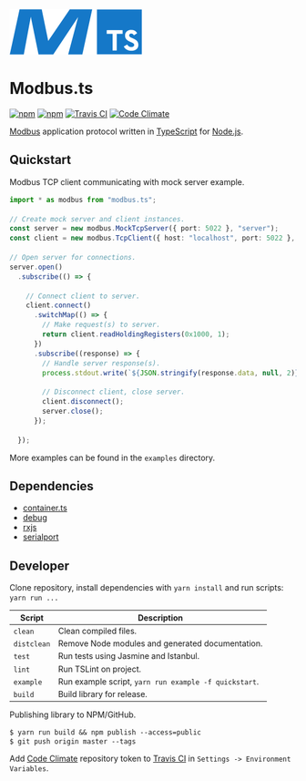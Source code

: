 ![logo](docs/logo.png)

# Modbus.ts

[![npm](https://img.shields.io/npm/v/modbus.ts.svg?style=flat-square)](https://www.npmjs.com/package/modbus.ts)
[![npm](https://img.shields.io/npm/l/modbus.ts.svg?style=flat-square)](https://github.com/mojzunet/modbus.ts/blob/master/LICENCE)
[![Travis CI](https://img.shields.io/travis/mojzunet/modbus.ts.svg?style=flat-square)](https://travis-ci.org/mojzunet/modbus.ts)
[![Code Climate](https://img.shields.io/codeclimate/coverage/github/mojzunet/modbus.ts.svg?style=flat-square)](https://codeclimate.com/github/mojzunet/modbus.ts)

[Modbus](http://www.modbus.org/) application protocol written in [TypeScript](https://www.typescriptlang.org/) for [Node.js](https://nodejs.org/en/).

## Quickstart

Modbus TCP client communicating with mock server example.

```TypeScript
import * as modbus from "modbus.ts";

// Create mock server and client instances.
const server = new modbus.MockTcpServer({ port: 5022 }, "server");
const client = new modbus.TcpClient({ host: "localhost", port: 5022 }, "client");

// Open server for connections.
server.open()
  .subscribe(() => {

    // Connect client to server.
    client.connect()
      .switchMap(() => {
        // Make request(s) to server.
        return client.readHoldingRegisters(0x1000, 1);
      })
      .subscribe((response) => {
        // Handle server response(s).
        process.stdout.write(`${JSON.stringify(response.data, null, 2)}\n`);

        // Disconnect client, close server.
        client.disconnect();
        server.close();
      });

  });
```

More examples can be found in the `examples` directory.

## Dependencies

-  [container.ts](https://www.npmjs.com/package/container.ts)
-  [debug](https://www.npmjs.com/package/debug)
-  [rxjs](https://www.npmjs.com/package/rxjs)
-  [serialport](https://www.npmjs.com/package/serialport)

## Developer

Clone repository, install dependencies with `yarn install` and run scripts: `yarn run ...`

| Script      | Description                                           |
| ----------- | ----------------------------------------------------- |
| `clean`     | Clean compiled files.                                 |
| `distclean` | Remove Node modules and generated documentation.      |
| `test`      | Run tests using Jasmine and Istanbul.                 |
| `lint`      | Run TSLint on project.                                |
| `example`   | Run example script, `yarn run example -f quickstart`. |
| `build`     | Build library for release.                            |

Publishing library to NPM/GitHub.

```Shell
$ yarn run build && npm publish --access=public
$ git push origin master --tags
```

Add [Code Climate](https://codeclimate.com/) repository token to [Travis CI](https://travis-ci.org/) in `Settings -> Environment Variables`.
